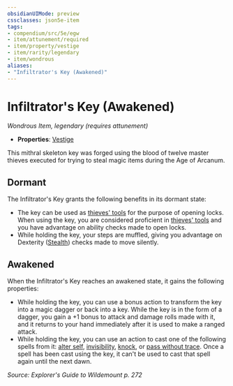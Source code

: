 ```yaml
---
obsidianUIMode: preview
cssclasses: json5e-item
tags:
- compendium/src/5e/egw
- item/attunement/required
- item/property/vestige
- item/rarity/legendary
- item/wondrous
aliases: 
- "Infiltrator's Key (Awakened)"
---
```

# Infiltrator's Key (Awakened)
*Wondrous Item, legendary (requires attunement)*  

- **Properties**: [Vestige](/Systems/5e/rules/item-properties.md#Vestige)

This mithral skeleton key was forged using the blood of twelve master thieves executed for trying to steal magic items during the Age of Arcanum.

## Dormant

The Infiltrator's Key grants the following benefits in its dormant state:

- The key can be used as [thieves' tools](/Systems/5e/items/thieves-tools.md) for the purpose of opening locks. When using the key, you are considered proficient in [thieves' tools](/Systems/5e/items/thieves-tools.md) and you have advantage on ability checks made to open locks.  
- While holding the key, your steps are muffled, giving you advantage on Dexterity ([Stealth](/Systems/5e/rules/skills.md#Stealth)) checks made to move silently.  

## Awakened

When the Infiltrator's Key reaches an awakened state, it gains the following properties:

- While holding the key, you can use a bonus action to transform the key into a magic dagger or back into a key. While the key is in the form of a dagger, you gain a +1 bonus to attack and damage rolls made with it, and it returns to your hand immediately after it is used to make a ranged attack.  
- While holding the key, you can use an action to cast one of the following spells from it: [alter self](/Systems/5e/spells/alter-self.md), [invisibility](/Systems/5e/spells/invisibility.md), [knock](/Systems/5e/spells/knock.md), or [pass without trace](/Systems/5e/spells/pass-without-trace.md). Once a spell has been cast using the key, it can't be used to cast that spell again until the next dawn.  

*Source: Explorer's Guide to Wildemount p. 272*